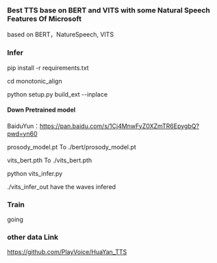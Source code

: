 ### Best TTS base on BERT and VITS with some Natural Speech Features Of Microsoft

based on BERT，NatureSpeech, VITS

### Infer

pip install -r requirements.txt

cd monotonic_align

python setup.py build_ext --inplace

#### Down Pretrained model

BaiduYun：https://pan.baidu.com/s/1Cj4MnwFyZ0XZmTR6EpygbQ?pwd=yn60

prosody_model.pt To ./bert/prosody_model.pt

vits_bert.pth To ./vits_bert.pth

python vits_infer.py

./vits_infer_out have the waves infered

### Train
going

### other data Link
https://github.com/PlayVoice/HuaYan_TTS


